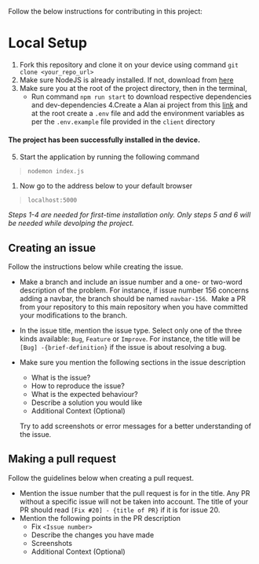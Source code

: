 Follow the below instructions for contributing in this project:

# Local Setup
1. Fork this repository and clone it on your device using command `git clone <your_repo_url>`
2. Make sure NodeJS is already installed. If not, download from [here](https://nodejs.org/en/download/)
3. Make sure you at the root of the project directory, then in the terminal, 
    * Run command `npm run start` to download respective dependencies and dev-dependencies
4.Create a Alan ai project from this [link](https://alan.app/) and at the root create a `.env` file and add the environment variables as per the `.env.example` file provided in the `client` directory 


#### The project has been successfully installed in the device.
5. Start the application by running the following command
> ``` nodemon index.js ```
1. Now go to the address below to your default browser
> ```localhost:5000```

*Steps 1-4 are needed for first-time installation only. Only steps 5 and 6 will be needed while devolping the project.*


## Creating an issue

Follow the instructions below while creating the issue.

- Make a branch and include an issue number and a one- or two-word description of the problem. For instance, if issue number 156 concerns adding a navbar, the branch should be named `navbar-156`.  Make a PR from your repository to this main repository when you have committed your modifications to the branch.
- In the issue title, mention the issue type. Select only one of the three kinds available: `Bug`, `Feature` or `Improve`. For instance, the title will be `[Bug] -{brief-definition}` if the issue is about resolving a bug.
- Make sure you mention the following sections in the issue description
  - What is the issue?
  - How to reproduce the issue?
  - What is the expected behaviour?
  - Describe a solution you would like
  - Additional Context (Optional)

  Try to add screenshots or error messages for a better understanding of the issue.


## Making a pull request

Follow the guidelines below when creating a pull request.
- Mention the issue number that the pull request is for in the title. Any PR without a specific issue will not be taken into account. The title of your PR should read `[Fix #20] - {title of PR}` if it is for issue 20.
- Mention the following points in the PR description
  - Fix `<Issue number>`
  - Describe the changes you have made
  - Screenshots
  - Additional Context (Optional)